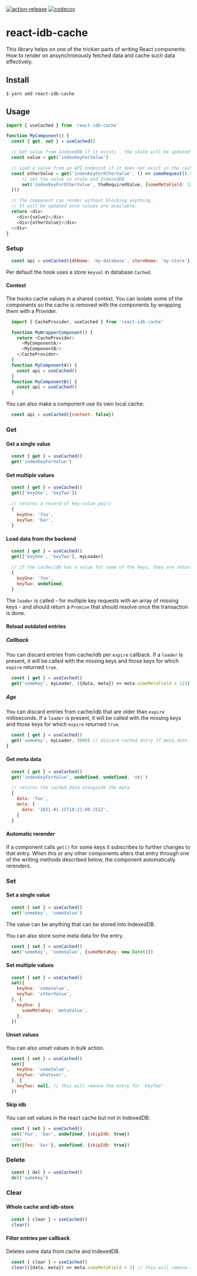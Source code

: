 [![action-release](https://img.shields.io/static/v1?logo=github-actions&logoColor=cyan&label=%F0%9F%9A%80&message=action-release&color=cyan)](https://github.com/ph-fritsche/action-release/)
[![codecov](https://codecov.io/gh/ph-fritsche/react-idb-cache/branch/master/graph/badge.svg)](https://codecov.io/gh/ph-fritsche/react-idb-cache)

# react-idb-cache

This library helps on one of the trickier parts of writing React components:
How to render on ansynchronously fetched data and cache such data effectively.

## Install

```
$ yarn add react-idb-cache
```

## Usage

```js
import { useCached } from 'react-idb-cache'

function MyComponent() {
  const { get, set } = useCached()

  // Get value from IndexedDB if it exists - the state will be updated if a value is received
  const value = get('indexKeyForValue')

  // Load a value from an API endpoint if it does not exist in the cache or IndexedDB
  const otherValue = get('indexKeyForOtherValue', () => someRequest().then(({theRequiredValue, someOtherValue}) => {
      // set the value in state and IndexedDB
      set('indexKeyForOtherValue', theRequiredValue, {someMetaField: 123})
  }))

  // The component can render without blocking anything.
  // It will be updated once values are available.
  return <div>
    <div>{value}</div>
    <div>{otherValue}</div>
  </div>
}
```

### Setup

```js
  const api = useCached({dbName: 'my-database', storeName: 'my-store'})
```
Per default the hook uses a store `keyval` in database `Cached`.

#### Context

The hooks cache values in a shared context.
You can isolate some of the components so the cache is removed with the components by wrapping them with a Provider.
```js
  import { CacheProvider, useCached } from 'react-idb-cache'

  function MyWrapperComponent() {
    return <CacheProvider>
      <MyComponentA/>
      <MyComponentB/>
    </CacheProvider>
  }
  function MyComponentA() {
    const api = useCached()
  }
  function MyComponentB() {
    const api = useCached()
  }
```

You can also make a component use its own local cache:
```js
  const api = useCached({context: false})
```

### Get

#### Get a single value

```js
  const { get } = useCached()
  get('indexKeyForValue')
```

#### Get multiple values

```js
  const { get } = useCached()
  get(['keyOne', 'keyTwo'])

  // returns a record of key-value pairs
  {
    keyOne: 'foo',
    keyTwo: 'bar',
  }
```

#### Load data from the backend

```js
  const { get } = useCached()
  get(['keyOne', 'keyTwo'], myLoader)

  // if the cache/idb has a value for some of the keys, they are returned
  {
    keyOne: 'foo',
    keyTwo: undefined,
  }
```

The `loader` is called - for multiple key requests with an array of missing keys - and should return a `Promise` that should resolve once the transaction is done.

#### Reload outdated entries

##### Callback

You can discard entries from cache/idb per `expire` callback.
If a `loader` is present, it will be called with the missing keys and those keys for which `expire` returned `true`.

```js
  const { get } = useCached()
  get('someKey', myLoader, ({data, meta}) => meta.someMetaField > 123)
```

##### Age

You can discard entries from cache/idb that are older than `expire` milliseconds.
If a `loader` is present, it will be called with the missing keys and those keys for which `expire` returned `true`.

```js
  const { get } = useCached()
  get('someKey', myLoader, 5000) // discard cached entry if meta.date is older that 5 seconds
}
```

#### Get meta data

```js
  const { get } = useCached()
  get('indexKeyForValue', undefined, undefined, 'obj')

  // returns the cached data alongside the meta
  {
    data: 'foo',
    meta: {
      date: '2021-01-15T18:21:00.152Z',
    }
  }
```

#### Automatic rerender

If a component calls `get()` for some keys it subscribes to further changes to that entry.
When this or any other components alters that entry through one of the writing methods described below,
the component automatically rerenders.

### Set

#### Set a single value

```js
  const { set } = useCached()
  set('someKey', 'someValue')
```

The value can be anything that can be stored into IndexedDB.

You can also store some meta data for the entry.

```js
  const { set } = useCached()
  set('someKey', 'someValue', {someMetaKey: new Date()})
```

#### Set multiple values

```js
  const { set } = useCached()
  set({
    keyOne: 'someValue',
    keyTwo: 'otherValue',
  }, {
    keyOne: {
      someMetaKey: 'metaValue',
    },
  })
```

#### Unset values

You can also unset values in bulk action.
```js
  const { set } = useCached()
  set({
    keyOne: 'someValue',
    keyTwo: 'whatever',
  }, {
    keyTwo: null, // this will remove the entry for 'keyTwo'
  })
```

#### Skip idb

You can set values in the react cache but not in IndexedDB:
```js
  const { set } = useCached()
  set('foo', 'bar', undefined, {skipIdb: true})
  //or
  set({foo: 'bar'}, undefined, {skipIdb: true})
```

### Delete

```js
  const { del } = useCached()
  del('someKey')
```

### Clear

#### Whole cache and idb-store
```js
  const { clear } = useCached()
  clear()
```

#### Filter entries per callback

Deletes some data from cache and IndexedDB.
```js
  const { clear } = useCached()
  clear(({data, meta}) => meta.someMetaField > 2) // this will remove all entries with meta.someMetaField > 2
```
